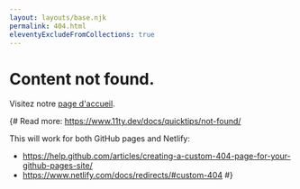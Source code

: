 ```yaml
---
layout: layouts/base.njk
permalink: 404.html
eleventyExcludeFromCollections: true
---
```

# Content not found.

Visitez notre  <a href="{{ '/' | url }}">page d'accueil</a>.

{#
Read more: https://www.11ty.dev/docs/quicktips/not-found/

This will work for both GitHub pages and Netlify:

* https://help.github.com/articles/creating-a-custom-404-page-for-your-github-pages-site/
* https://www.netlify.com/docs/redirects/#custom-404
#}

